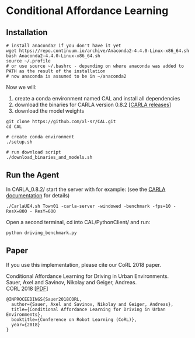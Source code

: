 Conditional Affordance Learning 
===============

Installation
------


```Shell
# install anaconda2 if you don't have it yet
wget https://repo.continuum.io/archive/Anaconda2-4.4.0-Linux-x86_64.sh
bash Anaconda2-4.4.0-Linux-x86_64.sh
source ~/.profile
# or use source ~/.bashrc - depending on where anaconda was added to PATH as the result of the installation
# now anaconda is assumed to be in ~/anaconda2
```

Now we will:
1. create a conda environment named CAL and install all dependencies
2. download the binaries for CARLA version 0.8.2 [[CARLA releases](https://github.com/carla-simulator/carla/releases)]
3. download the model weights

```Shell
git clone https://github.com/xl-sr/CAL.git
cd CAL

# create conda environment
./setup.sh

# run download script
./download_binaries_and_models.sh

```

Run the Agent
------
In CARLA_0.8.2/ start the server with for example: (see the [CARLA documentation](https://carla.readthedocs.io/en/stable/) for details)


```Shell
./CarlaUE4.sh Town01 -carla-server -windowed -benchmark -fps=10 -ResX=800 - ResY=600
```

Open a second terminal, cd into CAL/PythonClient/ and run:

```Shell
python driving_benchmark.py
```

Paper
-----

If you use this implementation, please cite our CoRL 2018 paper.

Conditional Affordance Learning for Driving in Urban Environments. 
<br> Sauer, Axel and Savinov, Nikolay and Geiger, Andreas. 
<br> CORL 2018 [[PDF](http://www.cvlibs.net/publications/Sauer2018CORL.pdf)]


```
@INPROCEEDINGS{Sauer2018CORL,
  author={Sauer, Axel and Savinov, Nikolay and Geiger, Andreas},
  title={Conditional Affordance Learning for Driving in Urban Environments},
  booktitle={Conference on Robot Learning (CoRL)},
  year={2018}
}

